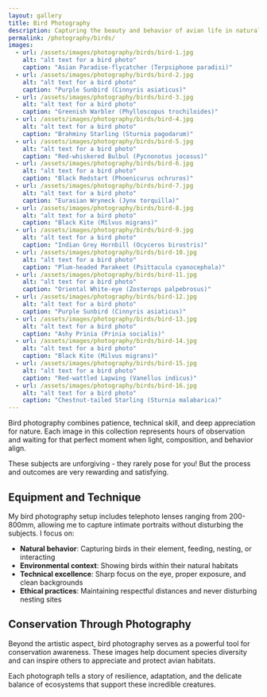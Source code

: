 ```yaml
---
layout: gallery
title: Bird Photography
description: Capturing the beauty and behavior of avian life in natural settings.
permalink: /photography/birds/
images:
  - url: /assets/images/photography/birds/bird-1.jpg
    alt: "alt text for a bird photo"
    caption: "Asian Paradise-flycatcher (Terpsiphone paradisi)"
  - url: /assets/images/photography/birds/bird-2.jpg  
    alt: "alt text for a bird photo"
    caption: "Purple Sunbird (Cinnyris asiaticus)"
  - url: /assets/images/photography/birds/bird-3.jpg
    alt: "alt text for a bird photo"
    caption: "Greenish Warbler (Phylloscopus trochiloides)"
  - url: /assets/images/photography/birds/bird-4.jpg
    alt: "alt text for a bird photo"
    caption: "Brahminy Starling (Sturnia pagodarum)"
  - url: /assets/images/photography/birds/bird-5.jpg
    alt: "alt text for a bird photo"
    caption: "Red-whiskered Bulbul (Pycnonotus jocosus)"
  - url: /assets/images/photography/birds/bird-6.jpg
    alt: "alt text for a bird photo"
    caption: "Black Redstart (Phoenicurus ochruros)"
  - url: /assets/images/photography/birds/bird-7.jpg
    alt: "alt text for a bird photo"
    caption: "Eurasian Wryneck (Jynx torquilla)"
  - url: /assets/images/photography/birds/bird-8.jpg
    alt: "alt text for a bird photo"
    caption: "Black Kite (Milvus migrans)"
  - url: /assets/images/photography/birds/bird-9.jpg
    alt: "alt text for a bird photo"
    caption: "Indian Grey Hornbill (Ocyceros birostris)"
  - url: /assets/images/photography/birds/bird-10.jpg
    alt: "alt text for a bird photo"
    caption: "Plum-headed Parakeet (Psittacula cyanocephala)"
  - url: /assets/images/photography/birds/bird-11.jpg
    alt: "alt text for a bird photo"
    caption: "Oriental White-eye (Zosterops palpebrosus)"
  - url: /assets/images/photography/birds/bird-12.jpg
    alt: "alt text for a bird photo"
    caption: "Purple Sunbird (Cinnyris asiaticus)"     
  - url: /assets/images/photography/birds/bird-13.jpg
    alt: "alt text for a bird photo"
    caption: "Ashy Prinia (Prinia socialis)"
  - url: /assets/images/photography/birds/bird-14.jpg
    alt: "alt text for a bird photo"
    caption: "Black Kite (Milvus migrans)"  
  - url: /assets/images/photography/birds/bird-15.jpg
    alt: "alt text for a bird photo"
    caption: "Red-wattled Lapwing (Vanellus indicus)"
  - url: /assets/images/photography/birds/bird-16.jpg
    alt: "alt text for a bird photo"
    caption: "Chestnut-tailed Starling (Sturnia malabarica)"                       
---
```


Bird photography combines patience, technical skill, and deep appreciation for nature. Each image in this collection represents hours of observation and waiting for that perfect moment when light, composition, and behavior align. 

These subjects are unforgiving - they rarely pose for you! But the process and outcomes are very rewarding and satisfying.

## Equipment and Technique

My bird photography setup includes telephoto lenses ranging from 200-800mm, allowing me to capture intimate portraits without disturbing the subjects. I focus on:

- **Natural behavior**: Capturing birds in their element, feeding, nesting, or interacting
- **Environmental context**: Showing birds within their natural habitats
- **Technical excellence**: Sharp focus on the eye, proper exposure, and clean backgrounds
- **Ethical practices**: Maintaining respectful distances and never disturbing nesting sites

## Conservation Through Photography

Beyond the artistic aspect, bird photography serves as a powerful tool for conservation awareness. These images help document species diversity and can inspire others to appreciate and protect avian habitats.

Each photograph tells a story of resilience, adaptation, and the delicate balance of ecosystems that support these incredible creatures.
